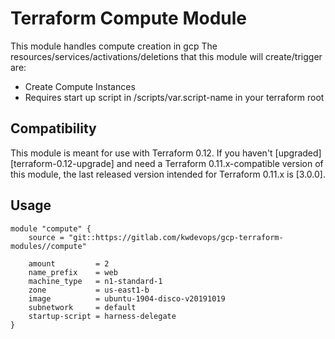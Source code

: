 # Terraform Compute Module

This module handles compute creation in gcp
The resources/services/activations/deletions that this module will create/trigger are:
- Create Compute Instances
- Requires start up script in /scripts/var.script-name in your terraform root

## Compatibility

This module is meant for use with Terraform 0.12. If you haven't
[upgraded][terraform-0.12-upgrade] and need a Terraform
0.11.x-compatible version of this module, the last released version
intended for Terraform 0.11.x is [3.0.0].

## Usage

```hcl
module "compute" {
    source = "git::https://gitlab.com/kwdevops/gcp-terraform-modules//compute"
     
    amount         = 2
    name_prefix    = web
    machine_type   = n1-standard-1
    zone           = us-east1-b
    image          = ubuntu-1904-disco-v20191019
    subnetwork     = default
    startup-script = harness-delegate
}   
```
